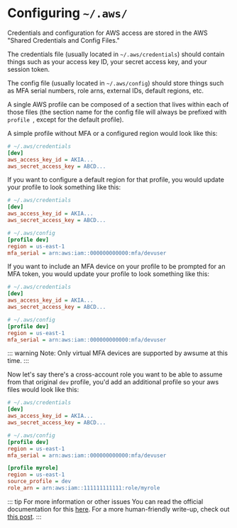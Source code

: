 # Configuring `~/.aws/`

Credentials and configuration for AWS access are stored in the AWS "Shared Credentials and Config Files."

The credentials file (usually located in `~/.aws/credentials`) should contain things such as your access key ID, your secret access key, and your session token.

The config file (usually located in `~/.aws/config`) should store things such as MFA serial numbers, role arns, external IDs, default regions, etc.

A single AWS profile can be composed of a section that lives within each of those files (the section name for the config file will always be prefixed with `profile `, except for the default profile).

A simple profile without MFA or a configured region would look like this:

```ini
# ~/.aws/credentials
[dev]
aws_access_key_id = AKIA...
aws_secret_access_key = ABCD...
```

If you want to configure a default region for that profile, you would update your profile to look something like this:

```ini
# ~/.aws/credentials
[dev]
aws_access_key_id = AKIA...
aws_secret_access_key = ABCD...

# ~/.aws/config
[profile dev]
region = us-east-1
mfa_serial = arn:aws:iam::000000000000:mfa/devuser
```

If you want to include an MFA device on your profile to be prompted for an MFA token, you would update your profile to look something like this:

```ini
# ~/.aws/credentials
[dev]
aws_access_key_id = AKIA...
aws_secret_access_key = ABCD...

# ~/.aws/config
[profile dev]
region = us-east-1
mfa_serial = arn:aws:iam::000000000000:mfa/devuser
```

::: warning
Note: Only virtual MFA devices are supported by awsume at this time.
:::

Now let's say there's a cross-account role you want to be able to assume from that original `dev` profile, you'd add an additional profile so your aws files would look like this:

```ini
# ~/.aws/credentials
[dev]
aws_access_key_id = AKIA...
aws_secret_access_key = ABCD...

# ~/.aws/config
[profile dev]
region = us-east-1
mfa_serial = arn:aws:iam::000000000000:mfa/devuser

[profile myrole]
region = us-east-1
source_profile = dev
role_arn = arn:aws:iam::111111111111:role/myrole
```

::: tip For more information or other issues
You can read the official documentation for this [here](https://docs.aws.amazon.com/cli/latest/userguide/cli-configure-files.html).
For a more human-friendly write-up, check out [this post](https://medium.com/@ben11kehoe/aws-configuration-files-explained-9a7ea7a5b42e).
:::
